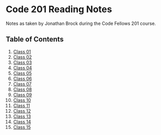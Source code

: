 # Code 201 Reading Notes

Notes as taken by Jonathan Brock during the Code Fellows 201 course.

**Table of Contents**
---
1. [Class 01](https://jbrockdev.github.io/reading-notes/class-01)
2. [Class 02](https://jbrockdev.github.io/reading-notes/class-02)
3. [Class 03](https://jbrockdev.github.io/reading-notes/class-03)
4. [Class 04](https://jbrockdev.github.io/reading-notes/class-04)
5. [Class 05](https://jbrockdev.github.io/reading-notes/class-05)
6. [Class 06](https://jbrockdev.github.io/reading-notes/class-06)
7. [Class 07](https://jbrockdev.github.io/reading-notes/class-07)
8. [Class 08](https://jbrockdev.github.io/reading-notes/class-08)
9. [Class 09](https://jbrockdev.github.io/reading-notes/class-09)
10. [Class 10](https://jbrockdev.github.io/reading-notes/class-10)
11. [Class 11](https://jbrockdev.github.io/reading-notes/class-11)
12. [Class 12](https://jbrockdev.github.io/reading-notes/class-12)
13. [Class 13](https://jbrockdev.github.io/reading-notes/class-13)
14. [Class 14](https://jbrockdev.github.io/reading-notes/class-14)
15. [Class 15](https://jbrockdev.github.io/reading-notes/class-15)


